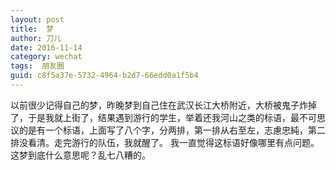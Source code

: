 ```yaml
---
layout: post
title:  梦
author:	刀儿
date: 2016-11-14
category: wechat
tags:  朋友圈
guid: c8f5a37e-5732-4964-b2d7-66edd0a1f5b4
---
```


以前很少记得自己的梦，昨晚梦到自己住在武汉长江大桥附近，大桥被鬼子炸掉了，于是我就上街了，结果遇到游行的学生，举着还我河山之类的标语，最不可思议的是有一个标语，上面写了八个字，分两排，第一排从右至左，志慮忠純，第二排没看清。走完游行的队伍，我就醒了。
我一直觉得这标语好像哪里有点问题。这梦到底什么意思呢？乱七八糟的。